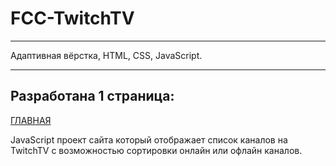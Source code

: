 # FCC-TwitchTV

***
Адаптивная вёрстка, HTML, CSS, JavaScript.
***

## Разработана 1 страница:

[ГЛАВНАЯ](https://beerdrinker.github.io/FCC-TwitchTV/)

JavaScript проект сайта который отображает список каналов на TwitchTV с возможностью сортировки онлайн или офлайн каналов.
